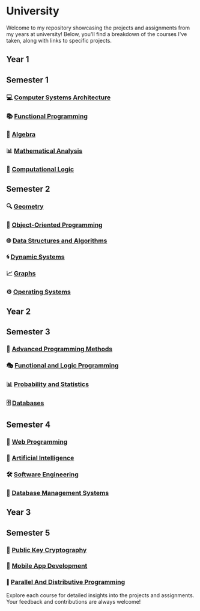 # University

Welcome to my repository showcasing the projects and assignments from my years at university! Below, you'll find a breakdown of the courses I've taken, along with links to specific projects.

## Year 1
## Semester 1

### 💻 [Computer Systems Architecture](https://github.com/oanag27/University/tree/main/Semester1/Computational%20Systems%20Architecture)


### 📚 [Functional Programming](https://github.com/oanag27/University/tree/main/Semester1/Fundamentals%20of%20programming)


### 🧮 [Algebra](https://github.com/oanag27/University/tree/main/Semester1/Algebra)


### 📊 [Mathematical Analysis](https://github.com/oanag27/University/tree/main/Semester1/Mathematical%20analysis)


### 🧠 [Computational Logic](https://github.com/oanag27/University/tree/main/Semester1/Computational%20logic)


## Semester 2

### 🔍 [Geometry](https://github.com/oanag27/University/tree/main/Semester2/geometry)


### 🔄 [Object-Oriented Programming](https://github.com/oanag27/University/tree/main/Semester2/oop)


### 🌐 [Data Structures and Algorithms](https://github.com/oanag27/University/tree/main/Semester2/data%20structures%20and%20algorithms)


### 🌀 [Dynamic Systems](https://github.com/oanag27/University/tree/main/Semester2/dynamic%20systems)


### 📈 [Graphs](https://github.com/oanag27/University/tree/main/Semester2/graphs)


### ⚙️ [Operating Systems](https://github.com/oanag27/University/tree/main/Semester2/operating%20systems)


## Year 2
## Semester 3

### 🚀 [Advanced Programming Methods](https://github.com/oanag27/University/tree/main/Semester3/advanced%20programming%20methods)


### 🎭 [Functional and Logic Programming](https://github.com/oanag27/University/tree/main/Semester3/functional%20and%20logic%20programming)


### 📊 [Probability and Statistics](https://github.com/oanag27/University/tree/main/Semester3/probability%20and%20statistics)


### 🗄️ [Databases](https://github.com/oanag27/University/tree/main/Semester3/databases)


## Semester 4

### 🎨 [Web Programming](https://github.com/oanag27/University/tree/main/Semester4/web%20programming)

### 🤖 [Artificial Intelligence](https://github.com/oanag27/University/tree/main/Semester4/artificial%20intelligence)

### 🛠️ [Software Engineering](https://github.com/oanag27/University/tree/main/Semester4/software%20engineering)

### 📂 [Database Management Systems](https://github.com/oanag27/University/tree/main/Semester4/database%20management%20systems)


## Year 3
## Semester 5

### :key: [Public Key Cryptography](https://github.com/oanag27/University/tree/main/Semester5/public%20key%20cryptography)

### 📱 [Mobile App Development](https://github.com/oanag27/University/tree/main/Semester5/mobile%20app%20development)

###  ∥    [Parallel And Distributive Programming](https://github.com/oanag27/University/tree/main/Semester5/parallel%20and%20distributed%20programming)

Explore each course for detailed insights into the projects and assignments. Your feedback and contributions are always welcome!
  
    
